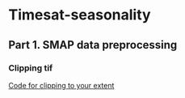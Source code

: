 # Timesat-seasonality

## Part 1. SMAP data preprocessing

### Clipping tif 

[Code for clipping to your extent](Timesat-seasonality/src-code/cliptif.py)

